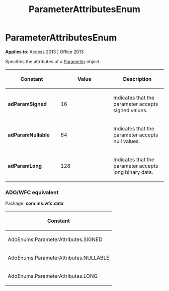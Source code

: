 ﻿---
title: ParameterAttributesEnum
TOCTitle: ParameterAttributesEnum
ms:assetid: cdc24616-cebf-da05-6690-8e29e69e0d55
ms:mtpsurl: https://msdn.microsoft.com/library/JJ250021(v=office.15)
ms:contentKeyID: 48547773
ms.date: 09/18/2015
mtps_version: v=office.15
---

# ParameterAttributesEnum


**Applies to**: Access 2013 | Office 2013

Specifies the attributes of a [Parameter](parameter-object-ado.md) object.

<table>
<colgroup>
<col style="width: 33%" />
<col style="width: 33%" />
<col style="width: 33%" />
</colgroup>
<thead>
<tr class="header">
<th><p>Constant</p></th>
<th><p>Value</p></th>
<th><p>Description</p></th>
</tr>
</thead>
<tbody>
<tr class="odd">
<td><p><strong>adParamSigned</strong></p></td>
<td><p>16</p></td>
<td><p>Indicates that the parameter accepts signed values.</p></td>
</tr>
<tr class="even">
<td><p><strong>adParamNullable</strong></p></td>
<td><p>64</p></td>
<td><p>Indicates that the parameter accepts null values.</p></td>
</tr>
<tr class="odd">
<td><p><strong>adParamLong</strong></p></td>
<td><p>128</p></td>
<td><p>Indicates that the parameter accepts long binary data.</p></td>
</tr>
</tbody>
</table>


### ADO/WFC equivalent

Package: **com.ms.wfc.data**

<table>
<colgroup>
<col style="width: 100%" />
</colgroup>
<thead>
<tr class="header">
<th><p>Constant</p></th>
</tr>
</thead>
<tbody>
<tr class="odd">
<td><p>AdoEnums.ParameterAttributes.SIGNED</p></td>
</tr>
<tr class="even">
<td><p>AdoEnums.ParameterAttributes.NULLABLE</p></td>
</tr>
<tr class="odd">
<td><p>AdoEnums.ParameterAttributes.LONG</p></td>
</tr>
</tbody>
</table>

